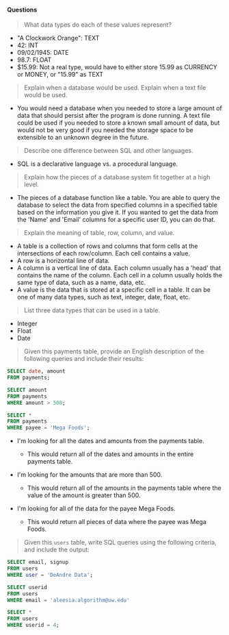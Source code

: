 #### Questions
> What data types do each of these values represent?
- "A Clockwork Orange": TEXT
- 42: INT
- 09/02/1945: DATE
- 98.7: FLOAT
- $15.99: Not a real type, would have to either store 15.99 as CURRENCY or MONEY, or "15.99" as TEXT

> Explain when a database would be used. Explain when a text file would be used.
- You would need a database when you needed to store a large amount of data that should persist after the program is done running. A text file could be used if you needed to store a known small amount of data, but would not be very good if you needed the storage space to be extensible to an unknown degree in the future.

> Describe one difference between SQL and other languages.
- SQL is a declarative language vs. a procedural language.

> Explain how the pieces of a database system fit together at a high level.
- The pieces of a database function like a table. You are able to query the database to select the data from specified columns in a specified table based on the information you give it. If you wanted to get the data from the 'Name' and 'Email' columns for a specific user ID, you can do that.

> Explain the meaning of table, row, column, and value.
- A table is a collection of rows and columns that form cells at the intersections of each row/column. Each cell contains a value.
- A row is a horizontal line of data.
- A column is a vertical line of data. Each column usually has a 'head' that contains the name of the column. Each cell in a column usually holds the same type of data, such as a name, data, etc.
- A value is the data that is stored at a specific cell in a table. It can be one of many data types, such as text, integer, date, float, etc.

> List three data types that can be used in a table.
- Integer
- Float
- Date

> Given this payments table, provide an English description of the following queries and include their results:

```SQL
SELECT date, amount
FROM payments;

SELECT amount
FROM payments
WHERE amount > 500;

SELECT *
FROM payments
WHERE payee = 'Mega Foods';
```
- I'm looking for all the dates and amounts from the payments table.
  - This would return all of the dates and amounts in the entire payments table.

- I'm looking for the amounts that are more than 500.
  - This would return all of the amounts in the payments table where the value of the amount is greater than 500.

- I'm looking for all of the data for the payee Mega Foods.
  - This would return all pieces of data where the payee was Mega Foods.

> Given this `users` table, write SQL queries using the following criteria, and include the output: 

```SQL
SELECT email, signup
FROM users
WHERE user = 'DeAndre Data';

SELECT userid
FROM users
WHERE email = 'aleesia.algorithm@uw.edu'

SELECT *
FROM users
WHERE userid = 4;
```